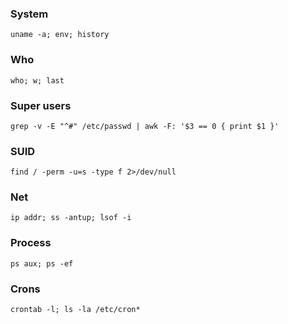 ### System
`uname -a; env; history`

### Who
`who; w; last`

### Super users
`grep -v -E "^#" /etc/passwd | awk -F: '$3 == 0 { print $1 }'`

### SUID
`find / -perm -u=s -type f 2>/dev/null`

### Net
`ip addr; ss -antup; lsof -i`

### Process
`ps aux; ps -ef`

### Crons
`crontab -l; ls -la /etc/cron*`
